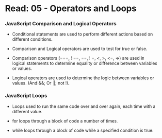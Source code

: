 # Read: 05 - Operators and Loops

### JavaScript Comparison and Logical Operators

- Conditional statements are used to perform different actions based on different conditions.

- Comparison and Logical operators are used to test for true or false.

- Comparison operators (===, ! ==, ==, ! =, <, >, <=, =>) are used in logical statements to determine equality or difference between variables or values.

- Logical operators are used to determine the logic between variables or values. (And &&; Or ||; not !).

### JavaScript Loops

- Loops used to run the same code over and over again, each time with a different value.

- for loops through a block of code a number of times.

- while loops through a block of code while a specified condition is true.